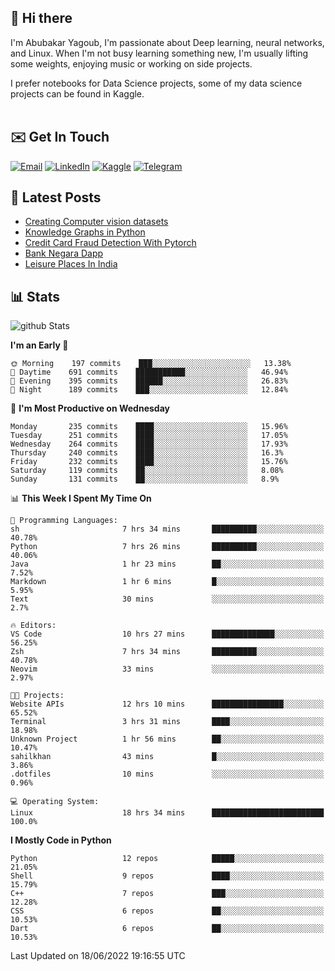 ## 👋 Hi there

I'm Abubakar Yagoub, I'm passionate about Deep learning, neural networks, and
Linux. When I'm not busy learning something new, I'm usually lifting some
weights, enjoying music or working on side projects.

I prefer notebooks for Data Science projects, some of my data science projects
can be found in Kaggle. <br> <br>

## ✉️ Get In Touch

[![Email](https://img.shields.io/badge/Email-f1f1f1?style=for-the-badge&logo=gmail&logoColor=0f111a)](mailto:hi@blacksuan19.dev)
[![LinkedIn](https://img.shields.io/badge/LinkedIn-0077B5?style=for-the-badge&logo=linkedin&logoColor=white)](https://www.linkedin.com/in/blacksuan19/)
[![Kaggle](https://img.shields.io/badge/Kaggle-5acfff?style=for-the-badge&logo=kaggle&logoColor=white)](http://kaggle.com/abubakaryagob/)
[![Telegram](https://img.shields.io/badge/Telegram-2CA5E0?style=for-the-badge&logo=telegram&logoColor=white)](https://t.me/blacksuan19)

## 📩 Latest Posts

<!-- BLOG-POST-LIST:START -->
- [Creating Computer vision datasets](http://blacksuan19.dev/blog/creating-datasets/)
- [Knowledge Graphs in Python](http://blacksuan19.dev/projects/Knowledge_Graphs/)
- [Credit Card Fraud Detection With Pytorch](http://blacksuan19.dev/projects/credit-card-fraud-detection-with-pytorch/)
- [Bank Negara Dapp](http://blacksuan19.dev/projects/bank-negara/)
- [Leisure Places In India](http://blacksuan19.dev/projects/leisure-places-in-india/)
<!-- BLOG-POST-LIST:END -->

## 📊 Stats

![github Stats](https://github-readme-stats.vercel.app/api?username=blacksuan19&theme=github_dark&show_icons=true&count_private=true&custom_title=Github%20Stats&hide_border=true)

<!--START_SECTION:waka-->
**I'm an Early 🐤** 

```text
🌞 Morning    197 commits    ███░░░░░░░░░░░░░░░░░░░░░░   13.38% 
🌆 Daytime    691 commits    ███████████░░░░░░░░░░░░░░   46.94% 
🌃 Evening    395 commits    ██████░░░░░░░░░░░░░░░░░░░   26.83% 
🌙 Night      189 commits    ███░░░░░░░░░░░░░░░░░░░░░░   12.84%

```
📅 **I'm Most Productive on Wednesday** 

```text
Monday       235 commits    ████░░░░░░░░░░░░░░░░░░░░░   15.96% 
Tuesday      251 commits    ████░░░░░░░░░░░░░░░░░░░░░   17.05% 
Wednesday    264 commits    ████░░░░░░░░░░░░░░░░░░░░░   17.93% 
Thursday     240 commits    ████░░░░░░░░░░░░░░░░░░░░░   16.3% 
Friday       232 commits    ████░░░░░░░░░░░░░░░░░░░░░   15.76% 
Saturday     119 commits    ██░░░░░░░░░░░░░░░░░░░░░░░   8.08% 
Sunday       131 commits    ██░░░░░░░░░░░░░░░░░░░░░░░   8.9%

```


📊 **This Week I Spent My Time On** 

```text
💬 Programming Languages: 
sh                       7 hrs 34 mins       ██████████░░░░░░░░░░░░░░░   40.78% 
Python                   7 hrs 26 mins       ██████████░░░░░░░░░░░░░░░   40.06% 
Java                     1 hr 23 mins        ██░░░░░░░░░░░░░░░░░░░░░░░   7.52% 
Markdown                 1 hr 6 mins         █░░░░░░░░░░░░░░░░░░░░░░░░   5.95% 
Text                     30 mins             ░░░░░░░░░░░░░░░░░░░░░░░░░   2.7%

🔥 Editors: 
VS Code                  10 hrs 27 mins      ██████████████░░░░░░░░░░░   56.25% 
Zsh                      7 hrs 34 mins       ██████████░░░░░░░░░░░░░░░   40.78% 
Neovim                   33 mins             ░░░░░░░░░░░░░░░░░░░░░░░░░   2.97%

🐱‍💻 Projects: 
Website APIs             12 hrs 10 mins      ████████████████░░░░░░░░░   65.52% 
Terminal                 3 hrs 31 mins       ████░░░░░░░░░░░░░░░░░░░░░   18.98% 
Unknown Project          1 hr 56 mins        ██░░░░░░░░░░░░░░░░░░░░░░░   10.47% 
sahilkhan                43 mins             █░░░░░░░░░░░░░░░░░░░░░░░░   3.86% 
.dotfiles                10 mins             ░░░░░░░░░░░░░░░░░░░░░░░░░   0.96%

💻 Operating System: 
Linux                    18 hrs 34 mins      █████████████████████████   100.0%

```

**I Mostly Code in Python** 

```text
Python                   12 repos            █████░░░░░░░░░░░░░░░░░░░░   21.05% 
Shell                    9 repos             ████░░░░░░░░░░░░░░░░░░░░░   15.79% 
C++                      7 repos             ███░░░░░░░░░░░░░░░░░░░░░░   12.28% 
CSS                      6 repos             ██░░░░░░░░░░░░░░░░░░░░░░░   10.53% 
Dart                     6 repos             ██░░░░░░░░░░░░░░░░░░░░░░░   10.53%

```



 Last Updated on 18/06/2022 19:16:55 UTC
<!--END_SECTION:waka-->
